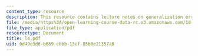 ```yaml
---
content_type: resource
description: This resource contains lecture notes on generalization error of SVM.
file: /media/https%3A/open-learning-course-data-rc.s3.amazonaws.com/18-465-topics-in-statistics-statistical-learning-theory-spring-2007/0d49e3d6b669cbbb13ef85b0e21357a8_l4.pdf
file_type: application/pdf
resourcetype: Document
title: l4.pdf
uid: 0d49e3d6-b669-cbbb-13ef-85b0e21357a8
---
```

